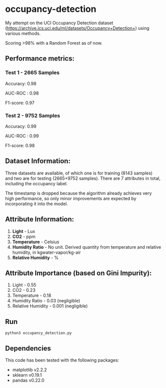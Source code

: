 # occupancy-detection
My attempt on the UCI Occupancy Detection dataset (https://archive.ics.uci.edu/ml/datasets/Occupancy+Detection+) using various methods.

Scoring >98% with a Random Forest as of now.

## Performance metrics:

### Test 1 - 2665 Samples

Accuracy: 0.98

AUC-ROC : 0.98

F1-score: 0.97

### Test 2 - 9752 Samples

Accuracy: 0.99

AUC-ROC : 0.99

F1-score: 0.98

## Dataset Information:
Three datasets are available, of which one is for training (8143 samples) and two are for testing (2665+9752 samples). There are 7 attributes in total, including the occupancy label.

The timestamp is dropped because the algorithm already achieves very high performance, so only minor improvements are expected by incorporating it into the model.

## Attribute Information:
1. **Light** - Lux
2. **CO2** - ppm
3. **Temperature** - Celsius
4. **Humidity Ratio** - No unit. Derived quantity from temperature and relative humidity, in kgwater-vapor/kg-air 
5. **Relative Humidity** - %

## Attribute Importance (based on Gini Impurity):
1. Light - 0.55
2. CO2 - 0.23
3. Temperature - 0.18
4. Humidity Ratio - 0.03  (negligible)
5. Relative Humidity - 0.001 (negligible)

## Run
```python3 occupancy_detection.py```

## Dependencies
This code has been tested with the following packages:
* matplotlib v2.2.2
* sklearn v0.19.1
* pandas v0.22.0